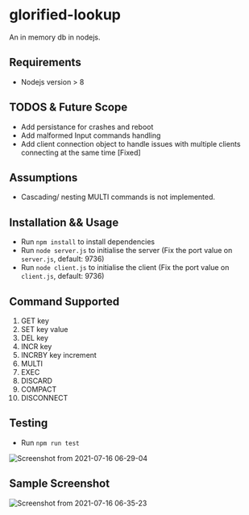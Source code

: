 # glorified-lookup
An in memory db in nodejs.

## Requirements
- Nodejs version > 8


## TODOS & Future Scope
- Add persistance for crashes and reboot
- Add  malformed Input commands handling
- Add client connection object to handle issues with multiple clients connecting at the same time [Fixed]

## Assumptions
- Cascading/ nesting MULTI commands is not implemented. 


## Installation && Usage

- Run `npm install` to install dependencies
- Run `node server.js` to initialise the server (Fix the port value on `server.js`, default: 9736)
- Run `node client.js` to initialise the client (Fix the port value on `client.js`,  default: 9736)


## Command Supported
1. GET key
2. SET key value
3. DEL key
4. INCR key
5. INCRBY key increment
6. MULTI
7. EXEC
8. DISCARD
9. COMPACT
10. DISCONNECT

## Testing
- Run `npm run test`

![Screenshot from 2021-07-16 06-29-04](https://user-images.githubusercontent.com/6171567/125876020-60b0ae9d-1414-4509-a1e5-edfd1081e548.png)

## Sample Screenshot
![Screenshot from 2021-07-16 06-35-23](https://user-images.githubusercontent.com/6171567/125876474-bc9fcfdd-263f-4f33-a637-e9505e275186.png)


